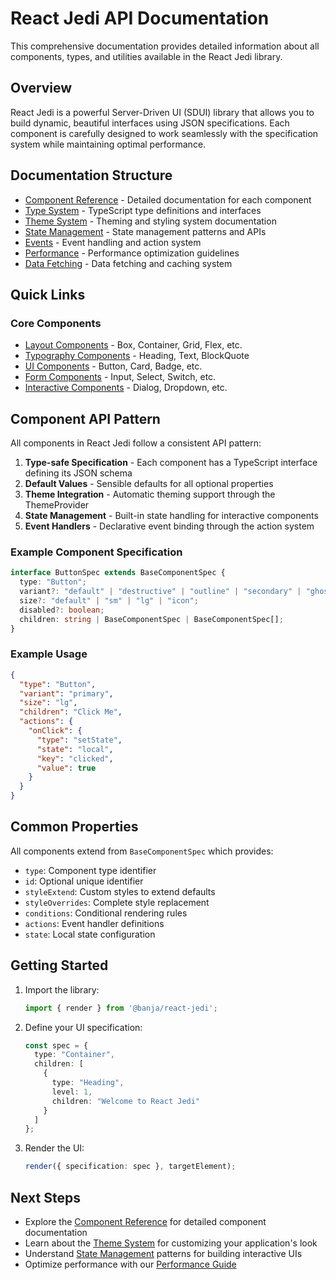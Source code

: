 # React Jedi API Documentation

This comprehensive documentation provides detailed information about all components, types, and utilities available in the React Jedi library.

## Overview

React Jedi is a powerful Server-Driven UI (SDUI) library that allows you to build dynamic, beautiful interfaces using JSON specifications. Each component is carefully designed to work seamlessly with the specification system while maintaining optimal performance.

## Documentation Structure

- [Component Reference](./components/README.md) - Detailed documentation for each component
- [Type System](./types.md) - TypeScript type definitions and interfaces
- [Theme System](./theme.md) - Theming and styling system documentation
- [State Management](./state.md) - State management patterns and APIs
- [Events](./events.md) - Event handling and action system
- [Performance](./performance.md) - Performance optimization guidelines
- [Data Fetching](./data-fetching.md) - Data fetching and caching system

## Quick Links

### Core Components

- [Layout Components](./components/layout/README.md) - Box, Container, Grid, Flex, etc.
- [Typography Components](./components/typography/README.md) - Heading, Text, BlockQuote
- [UI Components](./components/ui/README.md) - Button, Card, Badge, etc.
- [Form Components](./components/form/README.md) - Input, Select, Switch, etc.
- [Interactive Components](./components/interactive/README.md) - Dialog, Dropdown, etc.

## Component API Pattern

All components in React Jedi follow a consistent API pattern:

1. **Type-safe Specification** - Each component has a TypeScript interface defining its JSON schema
2. **Default Values** - Sensible defaults for all optional properties
3. **Theme Integration** - Automatic theming support through the ThemeProvider
4. **State Management** - Built-in state handling for interactive components
5. **Event Handlers** - Declarative event binding through the action system

### Example Component Specification

```typescript
interface ButtonSpec extends BaseComponentSpec {
  type: "Button";
  variant?: "default" | "destructive" | "outline" | "secondary" | "ghost" | "link";
  size?: "default" | "sm" | "lg" | "icon";
  disabled?: boolean;
  children: string | BaseComponentSpec | BaseComponentSpec[];
}
```

### Example Usage

```json
{
  "type": "Button",
  "variant": "primary",
  "size": "lg",
  "children": "Click Me",
  "actions": {
    "onClick": {
      "type": "setState",
      "state": "local",
      "key": "clicked",
      "value": true
    }
  }
}
```

## Common Properties

All components extend from `BaseComponentSpec` which provides:

- `type`: Component type identifier
- `id`: Optional unique identifier
- `styleExtend`: Custom styles to extend defaults
- `styleOverrides`: Complete style replacement
- `conditions`: Conditional rendering rules
- `actions`: Event handler definitions
- `state`: Local state configuration

## Getting Started

1. Import the library:
   ```typescript
   import { render } from '@banja/react-jedi';
   ```

2. Define your UI specification:
   ```typescript
   const spec = {
     type: "Container",
     children: [
       {
         type: "Heading",
         level: 1,
         children: "Welcome to React Jedi"
       }
     ]
   };
   ```

3. Render the UI:
   ```typescript
   render({ specification: spec }, targetElement);
   ```

## Next Steps

- Explore the [Component Reference](./components/README.md) for detailed component documentation
- Learn about the [Theme System](./theme.md) for customizing your application's look
- Understand [State Management](./state.md) patterns for building interactive UIs
- Optimize performance with our [Performance Guide](./performance.md)